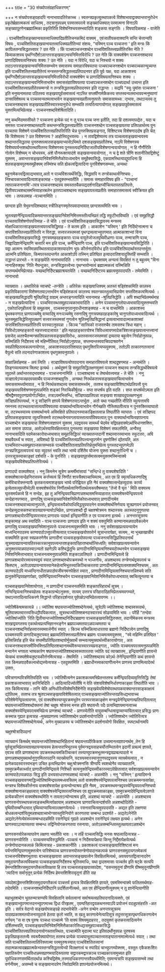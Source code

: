 +++
title = "30 संख्योपसंग्रहाधिकरणम्"

+++
न संख्योपसङ्ग्रहादपि नानाभावादतिरेकाच्च । स्वतन्त्रप्रकृत्युस्थापकत्वे विशेषाभावाद्वाक्यान्तरानुरोधेन प्रकृतेर्ब्रह्मात्मकत्वं साधितम् , तदत्रानुपपन्नम् परमात्वपरत्वे सङ्ख्याधिक्यात् परमात्मना विनाऽपि सङ्ख्यापूरणेनाब्रह्मात्मिका प्रकृतिरिति विशेषनिश्चयसम्भवादिति शङ्कया सङ्गतिः । विषयादिकमाह - वाजेति

। पञ्चविंशतिसङ्ख्यान्वयतत्त्वाधिक्यादिप्रतीतिजनकमिदं वाक्यम् , एवंजातीयकवाक्यानि सन्ति चेत्तान्यपि विषयः , पञ्चविंशतिसङ्खयान्वयतत्त्वाधिक्यप्रतीतिभ्यां संशयः, "यस्मिन् पञ्च पञ्चजना ' इति मन्त्रः किं कापिलतन्त्रसिद्धतत्त्वपर ? उत नेति । किं पञ्चपञ्चजनशब्देन पञ्चविंशतितत्त्वप्रतीतिरस्ति नेति ? किमाकाशस्य पृथग्निर्देशोऽवान्तरसङ्खयाऽन्वयनिमित्तविरोधि ? उत नेति किं वाक्यशेषेण पञ्चजनशब्दस्य प्राणादिविषयत्वनिश्चयः शक्यः ? उत नेति । यदा न विरेधि, यदा च निश्चयो न शक्यः तदाऽन्तरसङ्खयान्वयनिमित्तसम्भवेन समासस्य समाहारविषयतया पञ्चपञ्चजनशब्देन पञ्चपञ्चकान्युच्यन्त इति पञ्चविंशतितत्त्वप्रतीतेरयं मन्त्रस्तन्त्रसिद्धतत्त्वप्रतिपादनपर इति पूर्वः पक्षः, यदा आकाशस्य पृथग्निर्देशोऽवान्तरसङ्खयान्वयनिमित्तविरोधी वाक्यशेषेण च प्राणादिविषयत्वनिश्चयः शक्यः । तदाऽन्तरसङ्खयान्ववनिमित्ताभावेन समाससंज्ञाविषयतया पञ्चपञ्चजनशब्देन पञ्चपदार्था उच्यन्त इति पञ्चविंशतितत्त्वाप्रतीतेरयम्मन्त्रो न तन्त्रसिद्धतत्त्वप्रतिपादनपर इति राद्धान्तः । यद्यपि "स्युः पुमांसः पञ्चजना ' इति मनुष्यनामतया पठितस्य सङ्खयापूर्वसमासत्वं नाऽस्ति सप्तर्षीणामेकैकस्य सप्तस्वन्यतमाभाववन्मनुष्याणां दानवविशेषस्य च पञ्चस्वन्यतमत्वाभावेन सङ्खयान्वयप्रतीत्यनुपपत्तेः समाससामथ्यर्ाभावः, तथाऽप्यस्य तु पञ्चजनशब्दस्य सङ्खयाप्रतीतिस्वारस्यानुरोधे सम्भवति तत्परित्यागायोगात् सङ्खयापूर्वसमासत्वं युक्त्तमित्यभिप्रेत्याह - पञ्चजनशब्दविशेषितादिति।

ननु कथमिदमवसीयते ? पञ्चजना इत्येकं पदं न तु पञ्च पञ्च जना इतीति, तदा हि दशत्वमापद्येत , यदा च समस्तः पञ्चजनशब्दस्तदापि कथन्तन्त्रसिद्धतत्त्वप्रतीतिः पञ्चजनशब्देन पञ्चसङ्खयतया प्रतिपन्नार्थस्य पुनः पञ्चतया विशेषणे पञ्चविंशतितत्त्वप्रतिपत्तिरिति चेन्न पुनरुक्त्तिप्रसङ्गात्, विशिष्टस्य विशेषणाददोष इति चेत् किं विशेष्यस्य ? उत विशेषणस्य ? आहोस्विदुभयस्यः । न तावद्विशेष्यस्य तत्र पञ्चत्वसङ्खयान्वयस्य शब्दान्तरसिद्धतया पुनरुक्त्तत्वातसङ्खयाभ्यासेऽभिमते दशसङ्खयाप्रतीतेश्च, नाऽपि विशेषणस्य विशेष्यपर्यन्तशब्दोपस्थापितस्य विशेषणस्य पुनस्तत्पदनिर्दिष्टजातीयविशेषणान्वयायोगात् , न हि गौर्गौरिति गोत्वेन विशेष्यम् न चोभयस्य, अंशे पौनरूक्तयादंशे सङ्खयान्वयायोगात् , न च द्वे शते त्रीणि शतानीतिवद्विशेष्टुं युक्त्तम् , अवान्तरसङ्खयानिवेशनिमित्तैकोपाध्यभावेन समूहैक्यासिद्धेः, एकग्रामस्थित्याद्युपाधिना हि शतसङ्खयपुरुषसमूहैक्यम् तस्मिंश्च सति ह्येकत्वद्वित्वादिना पुनर्विशेषणसम्भवः, अन्यथा

बहूनामेकत्त्वद्वित्वाद्यभावात्,अतो न पञ्चविंशत्यर्थसिद्धिः, सिद्धावपि न तन्त्रोकाथर्त्वनिश्चयः , निश्चायकाभावादित्याशङ्कामाह - एतदुक्त्तम्भवतीति । समासः समाहारविषय इति - "पञ्चानां त्वापञ्चजनानामि'-त्यत्र पञ्चजनशब्दस्य समस्ततयैकपद्यदर्शनादिहाप्यौचित्यतस्तत्प्रतिपत्तेः, द्वितीयपञ्चशब्दसमभिव्याहारबलेन इतरपञ्चशब्दस्य सङ्खयापरत्वप्रतीतेः समाहारसमासत्वं स्वीक्रियत इति भावः । तत्फलमाह -पञ्चानामिति ।

छान्दस इति त्रेभुवनादिशब्दवत् स्त्रीलिङ्गस्मृतेरपवादाभावात् छान्दसत्वमिति भावः ।

भूतत्वज्ञानैन्द्रियत्वादिकमवान्तरसङ्खयानिवेशनिमित्तमस्तीत्यभिप्रतं तद्धि स्फुटीभाविष्यति । एवं समूहसिद्धौ पञ्चतयाविशेषणोपपत्तिमाह - ते चेति । एवं पञ्चविंशतिसङ्खयासिद्धावस्य मन्त्रस्य मोक्षाधिकारात्साङ्खयतत्त्वपरत्वसिद्धिमाह - ते कतम इति । आकाशेन "यस्मिन् ' इति निर्दिष्टेनात्मना च सप्तविंशतितत्त्वप्रतीतिरपि न विरुद्धा, सत्त्वरजस्तमसां पृथग्द्रव्यत्वाभ्युपगमात् आत्माकाशाभ्यां विना पञ्चविंशतिसङ्खयासिद्धेः गुणत्रयमहदहङ्काराः पञ्च वायुतेजोजलपृथिवीध्राणाः पञ्च, तन्मात्राणि पञ्च, जिह्वादिज्ञानेन्द्रियाणि चत्वारि मन इति पञ्च, कर्मेन्द्रियाणि पञ्च, इति पञ्चविंशतिसङ्खयान्वयसिद्धिरिति । यद्वा आत्मनः स्वस्मिन्नवस्थितत्वादाकाशस्यादरेण भूयः कीर्त्तनादविरोध इति पञ्चविंशतिपदार्थास्तदन्तर्भूताः आत्मनि प्रतिष्ठिताः, किमपरस्तदन्तर्गत आकाशोऽपि तस्मिन् प्रतिष्ठित इत्यादरातिशयादुक्त्तिर्हि सम्भवति । राद्धान्तं प्रारभते - न सङ्खयेति नानाभावादिति । नानाभावः - पृथक्तवम् अन्यत्वं विवक्षितं न तु बहुत्वम् "विना नानाहिरुक्पृथ 'गिति नैघन्टुकाः, तन्त्रसिद्धतत्त्वेभ्यः पृथग्भावोन्यत्वं ब्रह्मात्मकत्वं यस्मिन्निति सप्तम्यर्थमभिप्रेत्याह- यच्छब्दनिर्दिष्टब्रह्माश्रयतयेति । यच्छब्दनिर्दिष्टस्य ब्रह्मत्वमुपपादयति - तमेवमिति । नानाभावो

व्याख्यातः । अथातिरेकं व्याचष्टे -तन्त्रेति । अतिरेकः सङ्खयाधिक्यम् अतस्तं षड्विंशकमिति कालस्य प्रकृतिविकाराणां विशेषणतयाऽन्तर्भावेन षड्विंशकत्वं कालस्य स्वतन्त्रवस्तुत्वाभिप्रायेण सप्तविंशकत्वमित्यर्थः । साङ्खयप्रसिद्धादपि श्रुतिप्रसिद्धं ग्राह्यम् अन्तरङ्गत्वादिति भावनामाह -श्रुतिप्रसिद्धेति । अपि शब्दाभिप्रेतमर्थमाह - न सङ्खयेत्यादिना । पञ्चभिरारब्धसमूहपञ्चकाभावादिति । अनेन पञ्चस्वनुगतोपाध्यभावादित्युक्त्तम्भवति , एकोपाधिगृहीतत्वं हि समूहत्वम् , पञ्चस्वनुगतानुपाधीनाशङ्क्याह - न च वाच्यमिति । आकाशस्य पृथक्करणात् घ्राणपञ्चमेषु वाय्वादिषु मनःपञ्चमेषु रसनादिषु गुणत्रयमहदहङ्कारेषु चानुगतोपाध्यभावादित्यर्थः । भूतसमूहासिद्धेरित्युपलक्षणं सत्त्वरजस्तमसां गुणत्वेन श्रुतिस्मृतिप्रसिद्धानां द्रव्यत्वाभावादात्माकाशाब्यां सप्तविंशतितत्त्वप्रतीतिरपि परस्याऽनुपपन्ना । किञ्च "सात्त्विको राजसश्चैव तामसश्च त्रिधा महान् । त्रिविधोऽयमहङ्कारो महत्तत्त्वादजायत ' इति महदहङ्कारयोश्च त्रिविधत्वावगमादेकत्रिंशत्सङ्खयात्वन्तत्त्वानां प्रसजेत् अतश्चैतन्मन्त्रपतिपन्नतत्त्वसङ्खयाविरोधः, अतस्सत्त्वरजस्तमसां द्रव्यतया बहुत्वेन निर्वाहोनुपपन्नः, यस्मिन्निति निर्देशस्य स्वे महिम्नीतिवत् निर्वाहोऽनुपपन्नः, सप्तम्यन्तस्ववाचिपदाश्रवणेन स्वप्रतिष्ठितत्वकल्पनायोगात् , आकाशस्यादरातिशयात् पृथगुक्त्तिरित्यप्ययुक्त्तम् , ततोऽपि तत्कारणतत्त्वानां वैपुल्ये सति तदनादरेणाकाशस्य पृथगुक्तयनुपपत्तेः ।

साक्षान्निर्वाहमाह - अयं त्विति । सञ्ज्ञाविषयत्वोपपादनाय समाहारविषयत्वे शाब्ददूषणमाह - अन्यथेति । लिङ्गव्यत्ययश्च क्लिष्ट इत्यर्थः । अर्थदूषणं हि समूहासिद्धिलक्षणमुक्त्तं पञ्चजन शब्दस्य तन्त्रसिद्धार्थविषयत्वे व्युदस्ते अर्थान्तरसद्भावमाह - पञ्चजनानामिति । पञ्चशब्दस्य च तेष्वर्थवत्त्वमाह - ते चेति । ननु सञ्ज्ञात्वेऽप्यजहदवयवार्थैव पञ्चजनशब्दवृत्तिः , अन्यथा निरर्थकतत्त्वसङ्खयावाचित्वाभावेन समाससामर्थ्यामावात् , न हि निरर्थकशब्दस्य समाससामर्थ्यम् , ततश्च सङ्ख्याविशिष्टार्थप्रतिपत्तौ पुनः सङ्खययाविशेषणमनुपपन्नमिति शङ्कां निराचिकीर्षुराह - सप्त सप्तर्षय इति वदति । सप्त सप्तर्षयोऽमला इति श्रीमद्वैष्णवपुराणप्रयोगोऽभिप्रेतः, तत्राऽयमभिसन्धिः, सञ्ज्ञिपदप्रतिपन्ना सङ्खया शाखावदुपलक्षणभूता सञ्ज्ञिप्रतिपत्त्यर्था, न दु सञ्ज्ञिनि ज्ञापये विशेषणतयाऽन्तर्भूता , अतो यथा गच्छतीति मौरिति व्युत्पत्तावपि गमनस्य तटस्थतत्वात्तात्पर्याविषयतया वाख्यार्थान्वयित्वाभावेन गौर्गच्छति गौस्तिष्ठतीत्यत्र न पुनरुक्त्तिव्याघातो वा, तटस्थस्यास्य वाक्यार्थान्वये अविवक्षिते प्रतिपादनस्याकाङ्क्षितत्वान्न तिष्ठतीति व्याघातः । एवं सञ्ज्ञिपद प्रतिपन्नसङ्खयाया व्युत्पत्तिसमये तटस्थत्वेनावगतायास्तात्पर्याविषयत्वात् पुनः वाक्यार्थान्वयित्वज्ञापनाय पञ्चशब्देन सङ्खयाया विशेषणत्वज्ञापनं युक्त्तम् ,पदद्वयस्य सामर्थ्यं चेदमेव यद्विग्रहवाक्येऽर्थाभिधानशक्त्तिः, अत समास उपपन्नः, अतोऽर्थस्याविवक्षितत्वात् पुनस्तया सङ्खयया विशेषणं सफलमिति, अन्यैस्तु नानाभावादिति पदमेकाकारोपाध्यभावात् समूहासिद्धिपरं व्याख्यातन्तदानीं शब्दस्वारस्याभावः स्फुटतरः, अपि शब्दवैयर्थ्यं च स्यात् , अपिशब्दो हि पञ्चविंशतितत्वप्रतिपत्त्यभ्युपगमेन दूषणोक्त्तिं द्योतयति, अतः पञ्चभिरारभ्धसमूहपञ्जकासम्भवकं पञ्चविंशतितत्वाप्रतिपत्तिहेतुमभिप्रेत्य पुनस्तदभ्युपगमेऽपि तन्त्रप्रसिद्धतत्वपरत्वं यदा व्युदस्तं भवति तथा भाष्ये दर्शितैव योजना युक्त्ता शब्दानुरोधिनी च । उत्तरसूत्रस्याकाङ्क्षां दर्शयति - के पुनरिति । सङ्खयापूवर्समासत्वमयुक्त्तमस्मिन्वाक्ये सङ्खयेयविशेषाप्रतिपत्तेरित्यर्थः ।

प्राणादयो वाक्यशेषात् । ननु किमनेन सूत्रेण कमर्मीमांसायां "सन्दिग्धे तु वाक्यशेषादिति ' वाक्यशेषात्सन्देहनिरासस्य कर्त्तव्यत्वं हि निर्णोतं शास्त्रैक्यञ्चाभिमतम् , अत एव हि स्मृत्यधिकरणादिषु कर्मविचारोक्त्तन्यायैः कृतकरत्वमाशङ्खय भाष्ये परिह्वियत इति नैवं वाक्यशेषात्सन्देहव्युदासः कार्य्य इत्येतावत्युपजीव्येऽपि वाक्यशेषयोरेव निर्णीतार्थत्वानिर्णीतार्थत्वरूपवैषम्यात् "तेजो वै घृत ' मिति वाक्यस्य घृतसमर्पकत्वे हि न सन्देहः, इह तु अनिन्द्रियवाचिप्राणान्नशब्दसमभिव्याहारात् वाक्यशेषस्येन्द्रियपरत्वे सन्देहानपगमात् , प्राणादिषु पञ्चसङ्ख्यानिवेशनिमित्तैकोपाध्यभावात् प्राणादीनामेव पञ्चजनशब्दवाच्यत्वानुपपत्तेः, इन्द्रियत्वरूपैकोपाधिविद्धयुपपादनेन वाक्यशेषार्थनिर्णयाय सूत्रप्रणयनं प्रयोजनवत् सन्देहव्युदासकश्चात्राग्रयप्रायन्यायोऽभिप्रेतः, प्राणान्नशब्दौ द्वौ चक्षश्श्रोत्रमनः शब्दास्त्रयः अतस्तदनुगुणतया प्राणान्नशब्दयोरपीन्द्रियपरत्वात् प्राणादयः पदार्था इन्द्रियाणीति त एव पञ्चजना इत्यर्थः । अनन्तरसूत्रस्य शङ्कामाह अथ स्यादिति - पञ्च पञ्चजनाः प्राणादय इति न शक्यं वक्त्तुमिति काण्वानामन्नपाठवैकल्येन प्राणादिषु पञ्चसङ्खयानिवेशानुपपत्तेः पञ्चजनत्मयुक्त्तमिति भावः । ननु सर्वशाखाप्रत्ययन्यायेन माध्यन्दिनपाठस्य काण्वपाठोऽप्युपजीव्यत्वात् पञ्चसङ्खयोपपत्तेर्न सूत्रान्तरापेक्षा, सत्यम् , मा भूच्छाखान्रीयं वाक्यमिति कृत्वा स्वप्रकरणेनैव प्राणादीनां पञ्चसङ्खयोपपत्त्या पञ्चजनत्वसिद्धिप्रतिपादनार्थं सूत्रमग्रयप्रायन्यायतिरस्कारकानुपपत्त्यन्तरशङ्कापरिहारश्चार्थात्सिध्यति; सर्वशाखाप्रत्ययन्यायेन अनुक्त्तस्यान्नपाठस्याऽन्यतो ग्रहणेऽपि कश्चिद्धेतुभिः प्राणादीनामिन्द्रियत्वनिश्चयदोस्थनयेन पञ्चसङ्खया निवेशनिमित्ताभावात् पञ्चजनत्वमनुपपन्नमिति शङ्काऽवतिष्ठते । प्राणादीनामिन्द्रियत्वे हि प्राणान्नशब्दयोरस्वायस्यद्वयं स्यात् प्राणशब्दश्चोपक्रमस्थो न भञ्जनीयः, अन्नशब्दस्य तन्त्रेणार्थद्वयपरत्वं च क्लिष्टम् , अतोऽग्रयप्रायन्यायस्यानेकहेत्वभिभूतस्याकिञ्चित्करतया प्राणादीनामिन्द्रियत्वमशक्यनिश्चयम् , अतः काण्वपाठेऽपि माध्यन्दिनाधीतान्नपाठोपजीवनमनपेक्षितं स्यात् , प्राणादीनामिन्द्रियत्वानिश्चयात्तन्निश्चये सति ह्यनुक्त्तेन्द्रियग्रहणापेक्षा, एवमिन्द्रियत्वानिश्चयेन पञ्चसङ्खयानिवेशनिमित्तैकोपाध्यभावात् क्वचित्यूनतया च

पञ्चसङ्खयानिवेशायोगात् , न प्राणादीनां पञ्चजनतमिति शङ्कापरिहारार्थं सूत्रम् । नन्विन्द्रियत्वानिश्चयहेतवः शङ्काग्रन्थेऽनुक्त्ताः, सत्यम् उत्तरत्र परिहारादिहाभिप्रेतत्वमवगम्यते, यथाऽन्तरादित्याधिकरणे सिद्धान्ते परिहारदर्शनात् पूर्वपक्षेऽप्यभिप्रेतत्वावगमः ।।

ज्योतिषैकेषामसत्यन्ने ।। ज्योतिषा षष्ठयन्तज्योतिश्शब्देनेत्यर्थः, सूत्रेऽपि ज्योतिश्शब्दः शब्दस्वरूपार्थः, श्रुतिवाक्यस्वारस्यसिध्द्यौपयिकत्वात् , सूत्रस्थज्योतिश्शबनदास्वारस्यं सोढव्यमिति भावः । परैर्हि "तन्देवा ज्योतिषांज्योति 'रिति द्वितीयान्तज्योतिश्शब्दनिर्दिष्टब्रह्मणा पञ्चसङ्खयासिद्धिरुक्त्ता, तदानीमेकस्य मन्त्रस्य शाखाद्वयगतस्य एकार्थत्वप्रत्यभिज्ञानभङ्गेन ब्रह्मपञ्चमतयाऽन्नपञ्चमतया च पञ्चजनशब्दनिर्वाहस्वारस्यमवर्जनीयं स्यात् । किञ्च यस्मिन्नित्याधारतया ब्रह्मणो निर्दिष्टत्वेन प्राणादिषु पञ्चमस्यापि प्राणादिचतुष्टयवत् ब्रह्मव्यतिरिक्त्तत्वप्रतीतेश्च ब्रह्मणः पञ्चमत्वमयुक्त्तम् , "स्वे महिम्नि प्रतिष्ठित ' इतिवन्निर्वाह इति चेन्न सप्तमीप्रतिष्ठितशब्दयोर्मुख्यार्थे सम्भवत्यमुख्यार्थस्वीकारायोगात् , अतः पञ्चजनशब्दसप्तमीविभक्त्तिप्रतिष्ठितशब्दानामर्थवैरूप्यास्वारस्यप्रसङ्गात् , ज्योतिः पञ्चमत्वपरत्वमनुपपन्नमिति मन्वानेन भगवता भाष्यकारेण षष्ठयन्तज्योतिश्शब्दस्वरूपपरतया ज्योतिः पदं व्याख्वातम् , इन्द्रियाणीति ज्ञायन्ते चेत्कथं वाक्यशेषेचतुष्टयकीर्त्तनमित्यत्राह - तेषामिति । ज्योतिश्शब्दस्य कोऽर्थः तेनेन्द्रियाणीति कथं ज्ञायन्ते ततः किमन्नपाठवैकल्यचोद्यस्येत्यत्राह - एतदुक्त्तमिति । ब्रह्माधीनस्वकायाणीत्यनेन प्राणस्य प्राणामित्यादेरर्थ उक्त्तः,

पवित्राणाम्पवित्रमितिवदिति भावः । ज्योतिषीत्यनेन प्रकाशकत्वमभिप्रेतन्ततश्च कर्मेन्द्रियादिव्यावृत्तिसिद्धिः तेषां प्रकाशकत्वाभावात् कानिचिदिति । आदित्यादिज्योतींषि न वेति संशयविशेषनिर्धारणाकाङ्क्षा तिष्ठतीति भावः । ततः किमित्यत्राह - तानि चेति अनिर्धारितविशेषनिर्देशेनेति सङ्खयेयविशेषोपस्थापकवाक्यान्तरसाङ्काक्षत्वं द्योतितम् , ततश्च तत्र श्रुतपञ्चसङ्खयाविशेषितत्वात् पञ्चसङ्खयाज्योतिरन्तरप्रसिध्द्यभावाच्च परिशेषेणेन्द्रियत्वावगमः, एवं वाक्यशेषस्याप्युपक्रमभूतेन परस्परसाकाङ्क्षेण मन्त्रद्वयेनेन्द्रियाणाम्प्रतिपादितत्वात् षष्ठयन्तज्योतिश्शब्दोक्त्तनां तेषां चक्षुषः श्रोत्रस्य मनस इति षष्ठयन्तैः पदैः प्रत्यभिज्ञायमानत्वाच्च वाक्यशेषस्येन्द्रियपरत्वमभिप्रेत्य प्राणशब्दं व्याचष्टे - प्राणस्येतीति वायुसम्बन्धित्वाद्वाय्वाप्यायितत्वात् प्रसिद्धः प्राणः कस्मान्न गृह्यत इत्यत्राह -मुख्यप्राणस्य ज्योतिश्शब्देन प्रदर्शनायोगादिति । ज्योतिश्शब्देन ज्योतिरित्यत्र षष्ठयन्तज्योतिश्शब्देनेत्यर्थः, अनेन मुख्यान्नस्य च ज्योतिश्शब्देन प्रदर्शनायोगो विवक्षितः, स्पष्टार्थानामपि

चक्षुश्श्रोत्रादिपदानां

व्याख्यानं किमर्थम् षष्ठयन्तज्योतिश्शब्दाभिहितानां षष्ठयन्तपदैरेकैकश उच्यमानत्वज्ञापनार्थम् ,तेन हि पूर्वसूत्राभिप्रेतस्याग्रयप्रायन्यायस्य हेत्वन्तराभिभूतस्य पूर्वमन्त्रद्वयसाहचर्योत्तम्भितत्वेन इदानीं प्राबल्यं ज्ञायते, एवञ्च सति प्राणशब्दस्य उपक्रमस्थत्वमकिञ्चित्करं तस्याप्युपक्रमभूतमन्त्रद्वयप्राबल्यादतो न प्राणान्नशब्दमुख्यार्थानुगुणमितरपदानि व्याख्येयानि, पदत्रयस्वारस्यानुगुणपदद्वयस्य व्याख्येयत्वात् , न ह्यनेकपदस्वारस्यभङ्ग उचित इत्यभिप्रायेण चक्षुःश्रोत्रमनांसि त्रीण्यपि स्वशब्देनैव व्याख्यातानि, एवमुपक्रमैकार्थ्यात् प्राणादीनामिन्द्रियत्वे निश्चिते सत्यनुक्त्तेन्द्रियस्वीकारस्याऽपेक्षितत्वात् सर्वशाखाप्रत्ययन्यायेन काण्वपाठेऽप्यन्नपाठः सिद्ध इति उभयसाधारणमन्नशब्दं व्याचष्टे - अन्नस्येति । ननु "यस्मिन् ' इत्यादिमन्त्रे पञ्चसङ्खयावगमाद्धिज्योतिषामिन्द्रयत्वमध्यवसितम् अतो वाक्यशेषस्येन्द्रियपरत्वनिश्चय उपक्रममन्त्रसापेक्षः, मन्त्रश्च विशेषकीर्त्तनाय वाक्यशेषसापेक्ष इत्यन्योन्याश्रय इति नैवम् , उपक्रमस्थमन्त्रद्वयस्येन्द्रियपरत्वनिश्चयो वाक्यशेषानाकाङ्क्षत्वात् वाक्यशेषस्येन्द्रियपरत्वनिश्चय एव ह्युपक्रमसाकाङ्क्षः, एवमुपक्रमादेवेन्द्रियत्वेऽवगते प्रत्येककीत्तनं वाक्यशेषस्थमिति न तावताऽन्योन्याश्रय इति, अन्नशब्दं व्याचष्टे - अन्नस्येति । अन्नशब्दस्य घ्राणरसनोपस्थापकत्त्वङ्कथमित्यपेक्षायाम् अन्नशब्दस्य घ्राणवाचित्वन्दर्शयति अन्नशब्दोदितेति - पृथिवीसम्बन्धित्वात् पृथिव्याप्यायित्वाल्लक्षणयेत्यर्धः । रसनावाचित्वमुपपादयति - अद्यत इति लक्षणया बोधकत्वन्दर्शयितुमन्नशब्दवाच्यभोग्यवस्तुविनियोगे कारणतया सम्बन्धः प्रदर्श्यते - अद्यतेऽनेनेति अद्यतेऽनेनेत्येवंरूपसम्बन्धादन्नमिति रसनेन्द्रियं गृह्यते अन्नशब्देन रसनेन्द्रियं लक्ष्यत इत्यर्थः। अनेन घ्राणस्याऽऽप्याय्यतया सम्बन्धः तद्विनियोगकरणतया रसनायाः, अतोऽन्नसम्बन्धिवस्तुलक्षयताऽन्नशब्देन

घ्राणरसनयोरेकव्यापारेण लक्षणा भवतीति भावः । न तर्हि पञ्चत्वसिद्धिः मनसः षष्ठत्वादित्यत्राह - घ्राणरसनयोरिति । पञ्चत्वमप्यविरुद्धमिति -पञ्चत्वं न निर्देशयापेक्षया किन्तु निर्द्देशापेक्षयेत्यर्थः तन्त्रेणोपादानकल्पकं किमित्यत्राह - प्रकाशकानीति । प्रकाशकत्वं पञ्चसङ्खयाविशिष्टत्वं मनः पर्यन्तमिन्द्रियाणामुक्त्तत्वेन पारिशेष्यञ्च घ्राणरसनयोस्तन्त्रेणोपादानकल्पकं घ्राणरसनसमुदायगतमेकत्वं पञ्चजनविशेषणभूतायाः बञ्चसङ्खयाया अवान्तरसङ्खयात्वेन विवक्षितमित्यर्थः, अवयवगतद्वित्वानादरेण समुदायगतैकत्वविवक्षया पञ्चसङ्खयानिर्देशश्च श्रुतिसमाधिः, यथा द्वादशमासाः पञ्चर्तव इति षट्के सत्यपि हेमन्तशिशिरसमुदायगतैकत्वविवक्षया हि तत्र पञ्चत्वसङ्खयाव्यपदेशः, "वसन्तमृतूनां प्रीणामि ग्रीष्ममृतूनांप्रीणामि 'त्यादिना सर्वानृतून् प्रत्येकं निर्दिश्य हेमन्तशिशिरावृतूनां हीति सह

व्यपदेशाद्धेमन्तशिशिरसमुदायगतैकत्वं पञ्चत्तर्व इत्यत्र विवक्षितमिति ज्ञायते, एवमस्मिन्वाक्ये फलितमर्थमाह- तदेवमिति । पञ्चजनशब्दनिर्दिष्टानि प्रदर्शितानीत्यर्थः, अत एव हीन्द्रियाणीत्युक्त्तम् न तु ज्ञानेन्दियाणीति

महाभूतशब्देन भूततन्मात्राण्यपि विवक्षितानि सर्वतत्वानां सर्वाश्रयत्वप्रतिपादनादित्यक्त्तेः, एवं सङ्खयाभ्युपगमात्तदनभ्युपगमाच्च द्विधा पीरहृतम् , एवम्परिहारद्वयकथनस्याऽपि प्रयोजनं वदन्नुपसंहरति -अत इति । सर्वत्र वेदान्ते सङ्खयोपसङ्ग्रहे तदभावेचेति -अनेन ग्रन्थेन अनन्तरसूत्रस्य यादवप्रकाशमतयोजनाव्युदासे हेलया कृतो भवति, स खलु कारणत्वेनेत्यादिसूत्रं तदुत्तरसूत्रात्पृथगधिकरणत्वेन वर्णयन् "स वा एष पुरुषः पञ्चधा पञ्चात्मे 'ति वाक्यं विषयमुदाहरत् , तदयुक्त्तं कृतकरत्वादित्यनेन दर्शितम्भवति, पञ्चसङ्खयाभिनिवेशनिमित्तैकाकारेसिध्द्यासमूहपञ्चकासिद्धेः पञ्चविंशतितत्त्वप्रतिपादनायोगस्तावस्थितः, पञ्चात्मेति मृदात्मा घट इतिवदर्थोनुपपन्नः पुरुषस्य प्रकृतिप्राकृततत्त्वैः स्वरूपैक्यायोगात् ततश्च प्रत्येकं पञ्चघाभूतपञ्चतत्त्वसङ्घातानामात्मेत्यर्धः स्यात् । तथा सति पञ्चविंशतितत्त्वातिरिक्त्तात्मा परमपुरुषःस्यात् पञ्चविंशतितत्त्वानां तदात्मकत्वादब्रह्मात्मकेभ्यस्तन्त्रसिद्धतत्त्वेभ्यो विलक्षणत्वं च स्यादिदं चाभ्युपगम्योक्त्तम् , वस्तुतः एकैकशःशिरः पक्षातिरूपेण पञ्चविधान्नमयप्राणमयादिरूपतया सद्वारकमद्वारकञ्च पञ्चप्रकारत्वमुच्यत इति पूर्वाधिकरणसमर्थितादर्थान्न कश्चिद्विशेषः,तस्मादधिकरणान्तरवैयर्थ्यमिति; एवमन्यत्रापि सङ्खयासम्भवे तथा वर्णनीयम् , असम्भवे च सङ्खयानादरेण निर्वाह्यमिति ज्ञापनंप्रयोजनमित्यर्थः।

